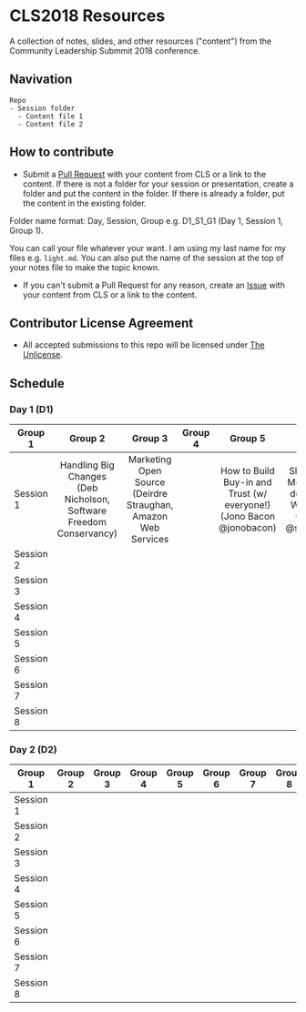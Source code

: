 # CLS2018 Resources

A collection of notes, slides, and other resources ("content") from the Community Leadership Submmit 2018 conference.

## Navivation

```
Repo
- Session folder
  - Content file 1
  - Content file 2
```

## How to contribute

- Submit a [Pull Request](https://github.com/CLSummit/CLS2018/pulls) with your content from CLS or a link to the content. If there is not a folder for your session or presentation, create a folder and put the content in the folder. If there is already a folder, put the content in the existing folder.

Folder name format: Day, Session, Group e.g. D1_S1_G1 (Day 1, Session 1, Group 1).

You can call your file whatever your want. I am using my last name for my files e.g. `light.md`. You can also put the name of the session at the top of your notes file to make the topic known.

- If you can't submit a Pull Request for any reason, create an [Issue](https://github.com/CLSummit/CLS2018/issues) with your content from CLS or a link to the content.

## Contributor License Agreement

- All accepted submissions to this repo will be licensed under [The Unlicense](https://github.com/CLSummit/CLS2018/blob/master/LICENSE.md).

## Schedule

### Day 1 (D1)

| Group 1	| Group 2 | Group 3 | Group 4	| Group 5 | Group 6 | Group 7 | Group 8 |  
| ------------- |:-------------:|:-------------:|:-------------:|:-------------:|:-------------:|:-------------:|:-------------:|  
| Session 1 |	Handling Big Changes (Deb Nicholson, Software Freedom Conservancy) | Marketing Open Source (Deirdre Straughan, Amazon Web Services	|  | How to Build Buy-in and Trust (w/ everyone!) (Jono Bacon @jonobacon) |	Shaping Inclusive Meritocracy: What do you measure? What do you do? (Sean Goggins @sociallycompute)	| How Do We Make OSI Compliance Easier? (@nithyaruff) | | Scaling In-person Meetups: Building better chapter-driven community |  
| Session 2 |	 | 	|  |  |		|  |  |  |  
| Session 3 |	 | 	|  |  |		|  |  |  |  
| Session 4 |	 | 	|  |  |		|  |  |  |  
| Session 5 |	 | 	|  |  |		|  |  |  |  
| Session 6 |	 | 	|  |  |		|  |  |  |  
| Session 7 |	 | 	|  |  |		|  |  |  |  
| Session 8 |	 | 	|  |  |		|  |  |  |  


### Day 2 (D2)

| Group 1	| Group 2 | Group 3 | Group 4	| Group 5 | Group 6 | Group 7 | Group 8 |  
| ------------- |:-------------:|:-------------:|:-------------:|:-------------:|:-------------:|:-------------:|:-------------:|  
| Session 1 |	 | 	|  |  |		|  |  |  |  
| Session 2 |	 | 	|  |  |		|  |  |  |  
| Session 3 |	 | 	|  |  |		|  |  |  |  
| Session 4 |	 | 	|  |  |		|  |  |  |  
| Session 5 |	 | 	|  |  |		|  |  |  |  
| Session 6 |	 | 	|  |  |		|  |  |  |  
| Session 7 |	 | 	|  |  |		|  |  |  |  
| Session 8 |	 | 	|  |  |		|  |  |  |  
